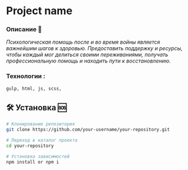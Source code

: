 # Project name
### Описание 📄

*Психологическая помощь после и во время войны является важнейшим шагов к здоровью. Предоставить поддержку и ресурсы, чтобы каждый мог делиться своими переживаниями, получать профессиональную помощь и находить пути к восстановлению.*

### Технологии :
```bash
gulp, html, js, scss,
```
## 🛠️ Установка 🆘
```bash
# Клонирование репозитория
git clone https://github.com/your-username/your-repository.git

# Переход в каталог проекта
cd your-repository

# Установка зависимостей
npm install or npm i

```
